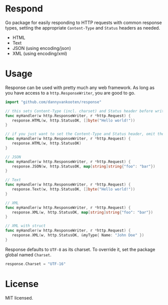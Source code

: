 Respond
=====

Go package for easily responding to HTTP requests with common response types, setting the appropriate `Content-Type` and `Status` headers as needed.

- HTML 
- Text 
- JSON (using encoding/json)
- XML (using encoding/xml)

# Usage

Response can be used with pretty much any web framework. As long as you have access to a `http.ResponseWriter`, you are good to go. 

```go
import "github.com/dannyvankooten/response"
```

```go
// this sets Content-Type (incl. charset) and Status header before writing the response.
func myHandler(w http.ResponseWriter, r *http.Request) {
   response.HTML(w, http.StatusOK, []byte("Hello world!"))
}

// if you just want to set the Content-Type and Status header, omit the last parameter
func myHandler(w http.ResponseWriter, r *http.Request) {
   response.HTML(w, http.StatusOK)
}

// JSON
func myHandler(w http.ResponseWriter, r *http.Request) {
   response.JSON(w, http.StatusOK, map[string]string{"foo": "bar"})
}

// Text
func myHandler(w http.ResponseWriter, r *http.Request) {
   response.Text(w, http.StatusOK, []byte("Hello world!"))
}

// XML
func myHandler(w http.ResponseWriter, r *http.Request) {
   response.XML(w, http.StatusOK, map[string]string{"foo": "bar"})
}

// XML with struct
func myHandler(w http.ResponseWriter, r *http.Request) {
   response.XML(w, http.StatusOK, &myType{ Name: "John Doe" })
}
```

Response defaults to `UTF-8` as its charset. To override it, set the package global named `Charset`.

```go
response.Charset = "UTF-16"
```

# License
MIT licensed.
